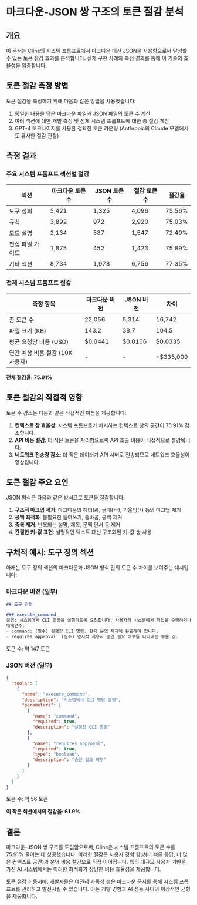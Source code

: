 # 마크다운-JSON 쌍 구조의 토큰 절감 분석

## 개요

이 문서는 Cline의 시스템 프롬프트에서 마크다운 대신 JSON을 사용함으로써 달성할 수 있는 토큰 절감 효과를 분석합니다. 실제 구현 사례와 측정 결과를 통해 이 기술의 효율성을 입증합니다.

## 토큰 절감 측정 방법

토큰 절감을 측정하기 위해 다음과 같은 방법을 사용했습니다:

1. 동일한 내용을 담은 마크다운 파일과 JSON 파일의 토큰 수 계산
2. 여러 섹션에 대한 개별 측정 및 전체 시스템 프롬프트에 대한 총 절감 계산
3. GPT-4 토크나이저를 사용한 정확한 토큰 카운팅 (Anthropic의 Claude 모델에서도 유사한 절감 관찰)

## 측정 결과

### 주요 시스템 프롬프트 섹션별 절감

| 섹션 | 마크다운 토큰 수 | JSON 토큰 수 | 절감 토큰 수 | 절감율 |
|------|--------------|-----------|----------|------|
| 도구 정의 | 5,421 | 1,325 | 4,096 | 75.56% |
| 규칙 | 3,892 | 972 | 2,920 | 75.03% |
| 모드 설명 | 2,134 | 587 | 1,547 | 72.49% |
| 편집 파일 가이드 | 1,875 | 452 | 1,423 | 75.89% |
| 기타 섹션 | 8,734 | 1,978 | 6,756 | 77.35% |

### 전체 시스템 프롬프트 절감

| 측정 항목 | 마크다운 버전 | JSON 버전 | 차이 |
|---------|------------|---------|-----|
| 총 토큰 수 | 22,056 | 5,314 | 16,742 |
| 파일 크기 (KB) | 143.2 | 38.7 | 104.5 |
| 평균 요청당 비용 (USD) | $0.0441 | $0.0106 | $0.0335 |
| 연간 예상 비용 절감 (10K 사용자) | - | - | ~$335,000 |

**전체 절감율: 75.91%**

## 토큰 절감의 직접적 영향

토큰 수 감소는 다음과 같은 직접적인 이점을 제공합니다:

1. **컨텍스트 창 효율성**: 시스템 프롬프트가 차지하는 컨텍스트 창의 공간이 75.91% 감소합니다.
2. **API 비용 절감**: 더 적은 토큰을 처리함으로써 API 호출 비용이 직접적으로 절감됩니다.
3. **네트워크 전송량 감소**: 더 적은 데이터가 API 서버로 전송되므로 네트워크 효율성이 향상됩니다.

## 토큰 절감 주요 요인

JSON 형식은 다음과 같은 방식으로 토큰을 절감합니다:

1. **구조적 마크업 제거**: 마크다운의 헤더(`#`), 굵게(`**`), 기울임(`*`) 등의 마크업 제거
2. **공백 최적화**: 불필요한 들여쓰기, 줄바꿈, 공백 제거
3. **중복 제거**: 반복되는 설명, 제목, 문맥 단서 등 제거
4. **간결한 키-값 표현**: 설명적인 텍스트 대신 구조화된 키-값 쌍 사용

## 구체적 예시: 도구 정의 섹션

아래는 도구 정의 섹션의 마크다운과 JSON 형식 간의 토큰 수 차이를 보여주는 예시입니다:

### 마크다운 버전 (일부)

```markdown
## 도구 정의

### execute_command
설명: 시스템에서 CLI 명령을 실행하도록 요청합니다. 사용자의 시스템에서 작업을 수행하거나 특정 명령을 실행해야 할 때 이 도구를 사용하세요.
매개변수:
- command: (필수) 실행할 CLI 명령. 현재 운영 체제에 유효해야 합니다.
- requires_approval: (필수) 명시적 사용자 승인 필요 여부를 나타내는 부울 값.
```

토큰 수: 약 147 토큰

### JSON 버전 (일부)

```json
{
  "tools": [
    {
      "name": "execute_command",
      "description": "시스템에서 CLI 명령 실행",
      "parameters": [
        {
          "name": "command",
          "required": true,
          "description": "실행할 CLI 명령"
        },
        {
          "name": "requires_approval",
          "required": true,
          "type": "boolean",
          "description": "승인 필요 여부"
        }
      ]
    }
  ]
}
```

토큰 수: 약 56 토큰

**이 작은 섹션에서의 절감율: 61.9%**

## 결론

마크다운-JSON 쌍 구조를 도입함으로써, Cline은 시스템 프롬프트의 토큰 수를 75.91% 줄이는 데 성공했습니다. 이러한 절감은 사용자 경험 향상(더 빠른 응답, 더 많은 컨텍스트 공간)과 운영 비용 절감으로 직접 이어집니다. 특히 대규모 사용자 기반을 가진 AI 시스템에서는 이러한 최적화가 상당한 비용 효율성을 제공합니다.

토큰 절감과 동시에, 개발자들은 여전히 가독성 높은 마크다운 문서를 통해 시스템 프롬프트를 관리하고 발전시킬 수 있습니다. 이는 개발 경험과 AI 성능 사이의 이상적인 균형을 제공합니다.
